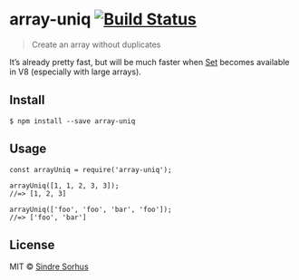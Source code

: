 array-uniq [![Build Status](https://travis-ci.org/sindresorhus/array-uniq.svg?branch=master)](https://travis-ci.org/sindresorhus/array-uniq)
============================================================================================================================================

> Create an array without duplicates

It’s already pretty fast, but will be much faster when [Set](https://developer.mozilla.org/en-US/docs/Web/JavaScript/Reference/Global_Objects/Set) becomes available in V8 (especially with large arrays).

Install
-------

    $ npm install --save array-uniq

Usage
-----

    const arrayUniq = require('array-uniq');

    arrayUniq([1, 1, 2, 3, 3]);
    //=> [1, 2, 3]

    arrayUniq(['foo', 'foo', 'bar', 'foo']);
    //=> ['foo', 'bar']

License
-------

MIT © [Sindre Sorhus](https://sindresorhus.com)
